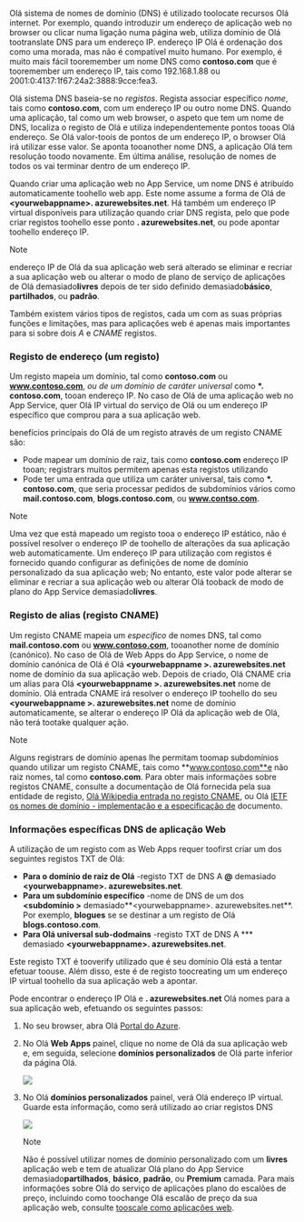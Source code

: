Olá sistema de nomes de domínio (DNS) é utilizado toolocate recursos Olá internet. Por exemplo, quando introduzir um endereço de aplicação web no browser ou clicar numa ligação numa página web, utiliza domínio de Olá tootranslate DNS para um endereço IP. endereço IP Olá é ordenação dos como uma morada, mas não é compatível muito humano. Por exemplo, é muito mais fácil tooremember um nome DNS como **contoso.com** que é tooremember um endereço IP, tais como 192.168.1.88 ou 2001:0:4137:1f67:24a2:3888:9cce:fea3.

Olá sistema DNS baseia-se no *registos*. Regista associar específico *nome*, tais como **contoso.com**, com um endereço IP ou outro nome DNS. Quando uma aplicação, tal como um web browser, o aspeto que tem um nome de DNS, localiza o registo de Olá e utiliza independentemente pontos tooas Olá endereço. Se Olá valor-toois de pontos de um endereço IP, o browser Olá irá utilizar esse valor. Se aponta tooanother nome DNS, a aplicação Olá tem resolução toodo novamente. Em última análise, resolução de nomes de todos os vai terminar dentro de um endereço IP.

Quando criar uma aplicação web no App Service, um nome DNS é atribuído automaticamente toohello web app. Este nome assume a forma de Olá de  **&lt;yourwebappname&gt;. azurewebsites.net**. Há também um endereço IP virtual disponíveis para utilização quando criar DNS regista, pelo que pode criar registos toohello esse ponto **. azurewebsites.net**, ou pode apontar toohello endereço IP.

> [!NOTE]
> endereço IP de Olá da sua aplicação web será alterado se eliminar e recriar a sua aplicação web ou alterar o modo de plano de serviço de aplicações de Olá demasiado**livres** depois de ter sido definido demasiado**básico**, **partilhados**, ou **padrão**.
> 
> 

Também existem vários tipos de registos, cada um com as suas próprias funções e limitações, mas para aplicações web é apenas mais importantes para si sobre dois *A* e *CNAME* registos.

### <a name="address-record-a-record"></a>Registo de endereço (um registo)
Um registo mapeia um domínio, tal como **contoso.com** ou **www.contoso.com**, *ou de um domínio de caráter universal* como  **\*. contoso.com**, tooan endereço IP. No caso de Olá de uma aplicação web no App Service, quer Olá IP virtual do serviço de Olá ou um endereço IP específico que comprou para a sua aplicação web.

benefícios principais do Olá de um registo através de um registo CNAME são:

* Pode mapear um domínio de raiz, tais como **contoso.com** endereço IP tooan; registrars muitos permitem apenas esta registos utilizando
* Pode ter uma entrada que utiliza um caráter universal, tais como  **\*. contoso.com**, que seria processar pedidos de subdomínios vários como **mail.contoso.com**,  **blogs.contoso.com**, ou **www.contso.com**.

> [!NOTE]
> Uma vez que está mapeado um registo tooa o endereço IP estático, não é possível resolver o endereço IP de toohello de alterações da sua aplicação web automaticamente. Um endereço IP para utilização com registos é fornecido quando configurar as definições de nome de domínio personalizado da sua aplicação web; No entanto, este valor pode alterar se eliminar e recriar a sua aplicação web ou alterar Olá tooback de modo de plano do App Service demasiado**livres**.
> 
> 

### <a name="alias-record-cname-record"></a>Registo de alias (registo CNAME)
Um registo CNAME mapeia um *específico* de nomes DNS, tal como **mail.contoso.com** ou **www.contoso.com**, tooanother nome de domínio (canónico). No caso de Olá de Web Apps do App Service, o nome de domínio canónica de Olá é Olá  **&lt;yourwebappname >. azurewebsites.net** nome de domínio da sua aplicação web. Depois de criado, Olá CNAME cria um alias para Olá  **&lt;yourwebappname >. azurewebsites.net** nome de domínio. Olá entrada CNAME irá resolver o endereço IP toohello do seu  **&lt;yourwebappname >. azurewebsites.net** nome de domínio automaticamente, se alterar o endereço IP Olá da aplicação web de Olá, não terá tootake qualquer ação.

> [!NOTE]
> Alguns registrars de domínio apenas lhe permitam toomap subdomínios quando utilizar um registo CNAME, tais como **www.contoso.com**e não raiz nomes, tal como **contoso.com**. Para obter mais informações sobre registos CNAME, consulte a documentação de Olá fornecida pela sua entidade de registo, <a href="http://en.wikipedia.org/wiki/CNAME_record">Olá Wikipedia entrada no registo CNAME</a>, ou Olá <a href="http://tools.ietf.org/html/rfc1035">IETF os nomes de domínio - implementação e a especificação de</a> documento.
> 
> 

### <a name="web-app-dns-specifics"></a>Informações específicas DNS de aplicação Web
A utilização de um registo com as Web Apps requer toofirst criar um dos seguintes registos TXT de Olá:

* **Para o domínio de raiz de Olá** -registo TXT de DNS A  **@**  demasiado  **&lt;yourwebappname&gt;. azurewebsites.net**.
* **Para um subdomínio específico** -nome de DNS de um dos  **&lt;subdomínio >** demasiado**&lt;yourwebappname&gt;. azurewebsites.net**. Por exemplo, **blogues** se se destinar a um registo de Olá **blogs.contoso.com**.
* **Para Olá universal sub-dodmains** -registo TXT de DNS A *** demasiado  **&lt;yourwebappname&gt;. azurewebsites.net**.

Este registo TXT é tooverify utilizado que é seu domínio Olá está a tentar efetuar toouse. Além disso, este é de registo toocreating um um endereço IP virtual toohello da sua aplicação web a apontar.

Pode encontrar o endereço IP Olá e **. azurewebsites.net** Olá nomes para a sua aplicação web, efetuando os seguintes passos:

1. No seu browser, abra Olá [Portal do Azure](https://portal.azure.com).
2. No Olá **Web Apps** painel, clique no nome de Olá da sua aplicação web e, em seguida, selecione **domínios personalizados** de Olá parte inferior da página Olá.
   
    ![](./media/custom-dns-web-site/dncmntask-cname-6.png)
3. No Olá **domínios personalizados** painel, verá Olá endereço IP virtual. Guarde esta informação, como será utilizado ao criar registos DNS
   
    ![](./media/custom-dns-web-site/virtual-ip-address.png)
   
   > [!NOTE]
   > Não é possível utilizar nomes de domínio personalizado com um **livres** aplicação web e tem de atualizar Olá plano do App Service demasiado**partilhados**, **básico**, **padrão**, ou **Premium** camada. Para mais informações sobre Olá do serviço de aplicações plano do escalões de preço, incluindo como toochange Olá escalão de preço da sua aplicação web, consulte [tooscale como aplicações web](../articles/app-service-web/web-sites-scale.md).
   > 
   > 

